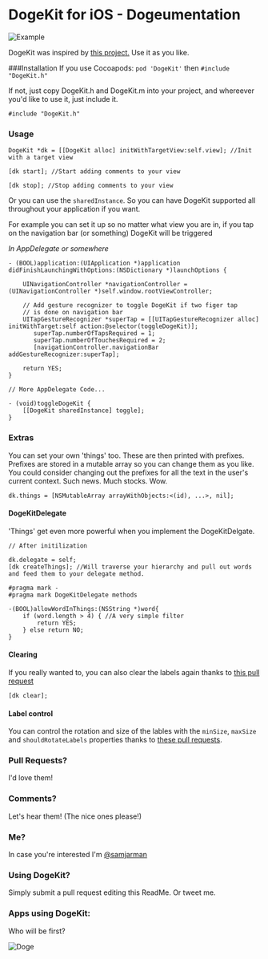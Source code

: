 DogeKit for iOS - Dogeumentation
=======

![Example](http://i.imgur.com/wHyo2gn.png)


DogeKit was inspired by [this project.](http://visualidiot.com/articles/doge) Use it as you like. 

###Installation
If you use Cocoapods:
`pod 'DogeKit'`
then `#include "DogeKit.h"`

If not, just copy DogeKit.h and DogeKit.m into your project, and whereever you'd like to use it, just include it. 

	#include "DogeKit.h"


### Usage

```objc 
DogeKit *dk = [[DogeKit alloc] initWithTargetView:self.view]; //Init with a target view

[dk start]; //Start adding comments to your view

[dk stop]; //Stop adding comments to your view
```
	
Or you can use the `sharedInstance`. So you can have DogeKit supported all throughout your application if you want.

For example you can set it up so no matter what view you are in, if you tap on the navigation bar (or something) DogeKit will be triggered

*In AppDelegate or somewhere*


```objc
- (BOOL)application:(UIApplication *)application didFinishLaunchingWithOptions:(NSDictionary *)launchOptions {
	
	UINavigationController *navigationController = (UINavigationController *)self.window.rootViewController;
	
	// Add gesture recognizer to toggle DogeKit if two figer tap 
	// is done on navigation bar
	UITapGestureRecognizer *superTap = [[UITapGestureRecognizer alloc] initWithTarget:self action:@selector(toggleDogeKit)];
       superTap.numberOfTapsRequired = 1;
       superTap.numberOfTouchesRequired = 2;
       [navigationController.navigationBar addGestureRecognizer:superTap];
       
	return YES;
}

// More AppDelegate Code...

- (void)toggleDogeKit {
    [[DogeKit sharedInstance] toggle];
}	
```

### Extras
You can set your own 'things' too. These are then printed with prefixes. Prefixes are stored in a mutable array so you can change them as you like. You could consider changing out the prefixes for all the text in the user's current context. Such news. Much stocks. Wow. 

```objc
dk.things = [NSMutableArray arrayWithObjects:<(id), ...>, nil];
``` 
#### DogeKitDelegate

'Things' get even more powerful when you implement the DogeKitDelgate.

```objc
// After initilization

dk.delegate = self;
[dk createThings]; //Will traverse your hierarchy and pull out words and feed them to your delegate method.

#pragma mark -
#pragma mark DogeKitDelegate methods

-(BOOL)allowWordInThings:(NSString *)word{
    if (word.length > 4) { //A very simple filter
        return YES;
    } else return NO;
}
```

#### Clearing
If you really wanted to, you can also clear the labels again thanks to [this pull request](https://github.com/samjarman/DogeKit/pull/1)

```objc
[dk clear];
```

#### Label control
You can control the rotation and size of the lables with the `minSize`, `maxSize` and `shouldRotateLabels` properties thanks to [these pull requests](https://github.com/samjarman/DogeKit/pulls/fjcaetano).



### Pull Requests? 
I'd love them!

### Comments?
Let's hear them! (The nice ones please!)


### Me? 
In case you're interested I'm [@samjarman](http://twitter.com/samjarman)

### Using DogeKit?
Simply submit a pull request editing this ReadMe. Or tweet me. 

### Apps using DogeKit:
Who will be first?

![Doge](http://weknowmemes.com/generator/uploads/generated/g1387468120607223108.jpg)

